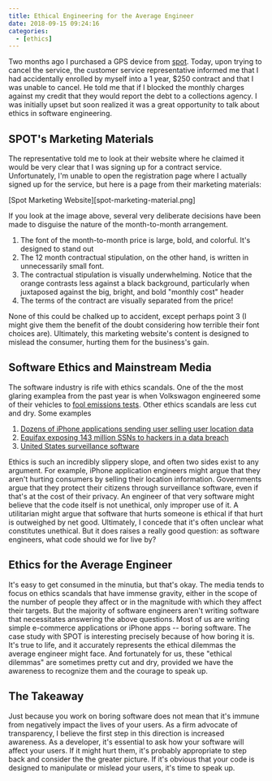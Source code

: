 ```yaml
---
title: Ethical Engineering for the Average Engineer
date: 2018-09-15 09:24:16
categories:
  - [ethics]
---
```


Two months ago I purchased a GPS device from [spot](https://www.findmespot.com/en/). Today, upon trying to cancel the service, the customer service representative informed me that I had accidentally enrolled by myself into a 1 year, $250 contract and that I was unable to cancel. He told me that if I blocked the monthly charges against my credit that they would report the debt to a collections agency. I was initially upset but soon realized it was a great opportunity to talk about ethics in software engineering.

## SPOT's Marketing Materials

The representative told me to look at their website where he claimed it would be very clear that I was signing up for a contract service. Unfortunately, I'm unable to open the registration page where I actually signed up for the service, but here is a page from their marketing materials:

[Spot Marketing Website][spot-marketing-material.png]

If you look at the image above, several very deliberate decisions have been made to disguise the nature of the month-to-month arrangement.

1. The font of the month-to-month price is large, bold, and colorful. It's designed to stand out
2. The 12 month contractual stipulation, on the other hand, is written in unnecessarily small font.
3. The contractual stipulation is visually underwhelming. Notice that the orange contrasts less against a black background, particularly when juxtaposed against the big, bright, and bold "monthly cost" header
4. The terms of the contract are visually separated from the price!

None of this could be chalked up to accident, except perhaps point 3 (I might give them the benefit of the doubt considering how terrible their font choices are). Ultimately, this marketing website's content is designed to mislead the consumer, hurting them for the business's gain.

## Software Ethics and Mainstream Media

The software industry is rife with ethics scandals. One of the the most glaring examplea from the past year is when Volkswagon engineered some of their vehicles to [fool emissions tests](https://en.wikipedia.org/wiki/Volkswagen_emissions_scandal). Other ethics scandals are less cut and dry. Some examples

1. [Dozens of iPhone applications sending user selling user location data](https://techcrunch.com/2018/09/07/a-dozen-popular-iphone-apps-caught-quietly-sending-user-locations-to-monetization-firms/)
2. [Equifax exposing 143 million SSNs to hackers in a data breach](https://www.ftc.gov/equifax-data-breach)
3. [United States surveillance software](<https://en.wikipedia.org/wiki/PRISM_(surveillance_program)>)

Ethics is such an incredibly slippery slope, and often two sides exist to any argument. For example, iPhone application engineers might argue that they aren't hurting consumers by selling their location information. Governments argue that they protect their citizens through surveillance software, even if that's at the cost of their privacy. An engineer of that very software might believe that the code itself is not unethical, only improper use of it. A utilitarian might argue that software that hurts someone is ethical if that hurt is outweighed by net good. Ultimately, I concede that it's often unclear what constitutes unethical. But it does raises a really good question: as software engineers, what code should we for live by?

## Ethics for the Average Engineer

It's easy to get consumed in the minutia, but that's okay. The media tends to focus on ethics scandals that have immense gravity, either in the scope of the number of people they affect or in the magnitude with which they affect their targets. But the majority of software engineers aren't writing software that necessitates answering the above questions. Most of us are writing simple e-commerce applications or iPhone apps -- boring software. The case study with SPOT is interesting precisely because of how boring it is. It's true to life, and it accurately represents the ethical dilemmas the average engineer might face. And fortunately for us, these "ethical dilemmas" are sometimes pretty cut and dry, provided we have the awareness to recognize them and the courage to speak up.

## The Takeaway

Just because you work on boring software does not mean that it's immune from negatively impact the lives of your users. As a firm advocate of transparency, I believe the first step in this direction is increased awareness. As a developer, it's essential to ask how your software will affect your users. If it might hurt them, it's probably appropriate to step back and consider the the greater picture. If it's obvious that your code is designed to manipulate or mislead your users, it's time to speak up.

